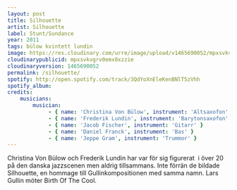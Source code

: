 ```yaml
---
layout: post
title: Silhouette
artist: Silhouette
label: Stunt/Sundance
year: 2011
tags: bülow kvintett lundin
image: https://res.cloudinary.com/urre/image/upload/v1465690052/mpxsvkvgrv0emx8xzzie.jpg
cloudinarypublicid: mpxsvkvgrv0emx8xzzie
cloudinaryversion: 1465690052
permalink: /silhouette/
spotify: http://open.spotify.com/track/3QdYoXnEleKenBNlT5zVhh
spotify_album: 
credits:
    musicians:
        musician:
             - { name: 'Christina Von Bülow', instrument: 'Altsaxofon' }
             - { name: 'Frederik Lundin', instrument: 'Barytonsaxofon' }
             - { name: 'Jacob Fischer', instrument: 'Gitarr' }
             - { name: 'Daniel Franck', instrument: 'Bas' }
             - { name: 'Jeppe Gram', instrument: 'Trummor' }
---
```


Christina Von Bülow och Frederik Lundin har var för sig figurerat  i över 20 på den danska jazzscenen men aldrig tillsammans. Inte förrän de bildade Silhouette, en hommage till Gullinkompositionen med samma namn. Lars Gullin möter Birth Of The Cool.
